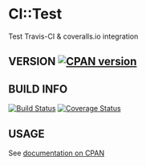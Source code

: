 # CI::Test

Test Travis-CI & coveralls.io integration

## VERSION [![CPAN version](https://badge.fury.io/pl/p5-ci-test.svg)](http://badge.fury.io/pl/p5-ci-test)

## BUILD INFO

[![Build Status](https://travis-ci.org/briang/p5-ci-test.svg?branch=master)](https://travis-ci.org/briang/p5-ci-test)
[![Coverage Status](https://coveralls.io/repos/briang/p5-ci-test/badge.svg?branch=master)](https://coveralls.io/r/briang/p5-ci-test?branch=master)

## USAGE

See [documentation on CPAN](https://metacpan.org/pod/Git::Wrapper)

